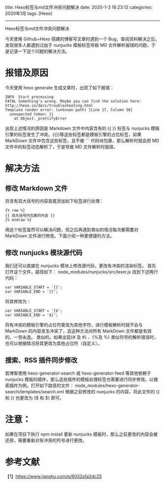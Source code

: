 title: Hexo标签与md文件冲突问题解决
date: 2020-1-3 18:23:12
categories: 2020年1月
tags: [Hexo]

---

Hexo标签与md文件冲突问题解决

<!-- more -->

今天使用 Github+Hexo 搭建的博客写文章时遇到一个 Bug，查阅资料解决之后，发现很多人都遇到过由于 nunjucks 模板标签导致 MD 文件解析报错的问题，于是记录一下这个问题的解决方法。

# 报错及原因
  今天使用 hexo generate 生成文章时，出现了如下报错：

    INFO  Start processing
    FATAL Something's wrong. Maybe you can find the solution here: http://hexo.io/docs/troubleshooting.html
    Template render error: (unknown path) [Line 17, Column 30]
      unexpected token: }}
        at Object._prettifyError

出现上述情况的原因是 Markdown 文件中内容含有的 {{  }} 标签与 nunjucks 模板引擎的标签发生了冲突。{{}}等这些标签都是模板引擎的占位标签，如果 MarkDown 文件中包含这些标签，且不被 ``` 代码块包裹，那么解析时就会把 MD 文件中的标签动态解析了，于是导致 MD 文件解析时报错。

# 解决方法
## 修改 Markdown 文件
将含有双大括号的内容首尾添加如下标签进行处理：

    {% raw %}
    {{ 双大括号内包裹的内容 }}
    {% endraw %}
用这个标签虽然可以解决问题，但之后再遇到类似的情况每次都需要对 MarkDown 文件进行修改。下面介绍一种更便捷的方法。

## 修改 nunjucks 模块源代码
我们还可以直接在 nunjucks 模块上修改源代码，更改有冲突的渲染标签。
首先打开这个文件，路径如下：
    node_modules/nunjucks/src/lexer.js
找到下述两行代码：

    var VARIABLE_START = '{{';
    var VARIABLE_END = '}}';
将其修改为：

    var VARIABLE_START = '{$';
    var VARIABLE_END = '$}';
将有冲突的模板引擎的占位符更改为其他字符，进行模板解析时就不会与 MarkDown 的内容发生冲突了，且这种方法对所有 MarkDown 文件都是有效的，一劳永逸。
类似的，如果出现{# 及 #} 、{%及 %} 类似符号的解析错误时，也可以根据情况将其更改为其他占位符（自定义）。

## 搜索、RSS 插件同步修改

若博客使用 hexo-generator-search 或 hexo-generator-feed 等其他依赖于 nunjucks 模板的插件，那么这些插件的模板处理标签也需要进行同步修改。以搜索插件为例，打开如下路径的文件：
node_modules/hexo-generator-search/templates/search.xml
根据之前修改的 nunjucks 的内容，将此文件的 {{ 和 }} 也更改为 {$ 和 $} 即可。

# 注意：
如果在项目下执行 npm install 更新 nunjucks 模板时，那么之前更改的内容会被还原，需要重新对有冲突的符号进行更改。

# 参考文献
【1】https://www.jianshu.com/p/6032a1a2dc25
